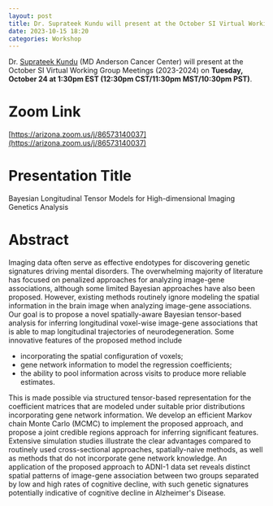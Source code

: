 ```yaml
---
layout: post
title: Dr. Suprateek Kundu will present at the October SI Virtual Working Group
date: 2023-10-15 18:20 
categories: Workshop
---
```

Dr. [Suprateek Kundu](https://faculty.mdanderson.org/profiles/suprateek_kundu.html/) (MD Anderson Cancer Center) will present at the October SI Virtual Working 
Group Meetings (2023-2024) on <b>Tuesday, October 24 at 1:30pm EST (12:30pm CST/11:30pm MST/10:30pm PST)</b>.

Zoom Link
==================
[https://arizona.zoom.us/j/86573140037](https://arizona.zoom.us/j/86573140037)


Presentation Title
==================
Bayesian Longitudinal Tensor Models for High-dimensional Imaging Genetics Analysis

Abstract
==================
Imaging data often serve as effective endotypes for discovering genetic signatures driving mental disorders. The overwhelming majority of
literature has focused on penalized approaches for analyzing image-gene associations, although some limited Bayesian approaches have also
been proposed. However, existing methods routinely ignore modeling the spatial information in the brain image when analyzing image-gene
associations. Our goal is to propose a novel spatially-aware Bayesian tensor-based analysis for inferring longitudinal voxel-wise
image-gene associations that is able to map longitudinal trajectories of neurodegeneration. Some innovative features of the proposed
method include
* incorporating the spatial configuration of voxels; 
* gene network information to model the regression coefficients;
* the ability to pool information across visits to produce more reliable estimates. 

This is made possible via structured tensor-based representation for the coefficient matrices that are modeled under suitable prior
distributions incorporating gene network information. We develop an efficient Markov chain Monte Carlo (MCMC) to implement the proposed
approach, and propose a joint credible regions approach for inferring significant features. Extensive simulation studies illustrate the
clear advantages compared to routinely used cross-sectional approaches, spatially-naive methods, as well as methods that do not incorporate
gene network knowledge. An application of the proposed approach to ADNI-1 data set reveals distinct spatial patterns of image-gene
association between two groups separated by low and high rates of cognitive decline, with such genetic signatures potentially indicative
of cognitive decline in Alzheimer's Disease.